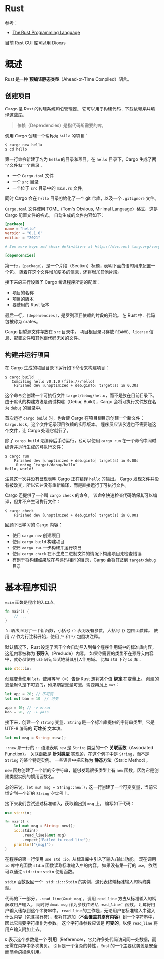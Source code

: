 # Rust

参考：

- [The Rust Programming Language](https://doc.rust-lang.org/stable/book)

目前 Rust GUI 库可以用 Dioxus

# 概述

Rust 是一种 **预编译静态类型**（Ahead-of-Time Compiled）语言。

## 创建项目

Cargo 是 Rust 的构建系统和包管理器。
它可以用于构建代码、下载依赖库并编译这些库。

> 依赖（Dependencies）是指代码所需要的库。

使用 Cargo 创建一个名称为 `hello` 的项目：

```
$ cargo new hello
$ cd hello
```

第一行命令新建了名为 `hello` 的目录和项目。在 `hello` 目录下，Cargo 生成了两个文件和一个目录：

- 一个 `Cargo.toml` 文件
- 一个 `src` 目录
- 一个位于 `src` 目录中的 `main.rs` 文件。

同时 Cargo 会在 `hello` 目录初始化了一个 git 仓库，以及一个 `.gitignore` 文件。

`Cargo.toml` 文件使用 TOML（Tom's Obvious, Minimal Language）格式，这是 Cargo 配置文件的格式。
自动生成的文件内容如下：

``` toml
[package]
name = "hello"
version = "0.1.0"
edition = "2021"

# See more keys and their definitions at https://doc.rust-lang.org/cargo/reference/manifest.html

[dependencies]

```

第一行，`[package]`，是一个片段（Section）标题，表明下面的语句用来配置一个包。
随着在这个文件增加更多的信息，还将增加其他片段。

接下来的三行设置了 Cargo 编译程序所需的配置：

- 项目的名称
- 项目的版本
- 要使用的 Rust 版本

最后一行，`[dependencies]`，是罗列项目依赖的片段的开始。
在 Rust 中，代码包被称为 crates。

Cargo 期望源文件存放在 `src` 目录中。
项目根目录只存放 `README`、`license` 信息、配置文件和其他跟代码无关的文件。

## 构建并运行项目

在 Cargo 生成的项目目录下运行如下命令来构建项目：

```
$ cargo build
   Compiling hello v0.1.0 (file:///hello)
    Finished dev [unoptimized + debuginfo] target(s) in 0.30s
```

这个命令会创建一个可执行文件 `target/debug/hello`，而不是放在目前目录下。
由于默认的构建方法是调试构建（Debug Build），Cargo 会将可执行文件放在名为 `debug` 的目录中。

首次运行 `cargo build` 时，也会使 Cargo 在项目根目录创建一个新文件：`Cargo.lock`，这个文件记录项目依赖的实际版本。
程序员应该永远也不需要碰这个文件，让 Cargo 处理它就行了。

除了 `cargo build` 先编译后手动运行，也可以使用 `cargo run` 在一个命令中同时编译并运行生成的可执行文件：

```
$ cargo run
    Finished dev [unoptimized + debuginfo] target(s) in 0.00s
     Running `target/debug/hello`
Hello, world!
```

注意这一次并没有出现表明 Cargo 正在编译 `hello` 的输出。
Cargo 发现文件并没有被改变，所以它并没有重新编译，而是直接运行了可执行文件。

Cargo 还提供了一个叫 `cargo check` 的命令。
该命令快速检查代码确保其可以编译，但并不产生可执行文件：

```
$ cargo check
    Finished dev [unoptimized + debuginfo] target(s) in 0.00s
```

回顾下已学习的 Cargo 内容：

- 使用 `cargo new` 创建项目
- 使用 `cargo build` 构建项目
- 使用 `cargo run` 一步构建并运行项目
- 使用 `cargo check` 在不生成二进制文件的情况下构建项目来检查错误
- 有别于将构建结果放在与源码相同的目录，Cargo 会将其放到 `target/debug` 目录

# 基本程序知识

`main` 函数是程序的入口点。

``` rust
fn main() {
    // ...
}
```

`fn` 语法声明了一个新函数，小括号 `()` 表明没有参数，大括号 `{}` 包围函数体。
使用 `//` 作为行注释开始，使用 `/*` 和 `*/` 包围块注释。

默认情况下，Rust 设定了若干个会自动导入到每个程序作用域中的标准库内容，这组内容被称为 **预导入**（Preclude）内容。
如果你需要的类型不在预导入内容中，就必须使用 `use` 语句显式地将其引入作用域。
比如 `std` 下的 `io` 库：

``` rust
use std::io;
```

创建变量使用 `let`，使用等号（=）告诉 Rust 想将某个值 **绑定** 在变量上。
创建的变量默认是不可变的，如果期望变量可变，需要再加上 `mut`：

``` rust
let app = 20; // 不可变
let mut ban = 10; // 可变

app = 10; // -> error
ban = 20; // -> pass
```

接下来，创建一个 `String` 变量，`String` 是一个标准库提供的字符串类型，它是 UTF-8 编码的 **可增长** 文本块。

``` rust
let mut msg = String::new();
```

`::new` 那一行的 `::` 语法表明 `new` 是 `String` 类型的一个 **关联函数**（Associated Function）。
关联函数是 **针对类型** 实现的，在这个例子中是 `String`，而不是 `String` 的某个特定实例。
一些语言中把它称为 **静态方法**（Static Method）。

`new` 函数创建了一个新的空字符串，能够发现很多类型上有 `new` 函数，因为它是创建类型实例的惯用函数名。

总的来说，`let mut msg = String::new();` 这一行创建了一个可变变量，当前它绑定到一个新的 `String` 空实例上。

接下来我们尝试通过标准输入，获取输出到 `msg` 上。
编写如下代码：

``` rust
use std::io;

fn main() {
    let mut msg = String::new();
    io::stdin()
        .read_line(&mut msg)
        .expect("Failed to read line");
    println!("{msg}");
}
```

在程序的第一行使用 `use std::io;` 从标准库中引入了输入/输出功能。
现在调用 `io` 库中的函数 `stdin` 函数读取标准输入中的内容。
如果没有第一行的 `use`，依然可以通过 `std::io::stdin` 使用函数。

`stdin` 函数返回一个 ` std::io::Stdin` 的实例，这代表终端标准输入句柄的类型。

代码的下一部分，`.read_line(&mut msg)`，调用 `read_line` 方法从标准输入句柄获取用户输入。
同时将 `&mut msg` 作为参数传递给 `read_line()` 函数，让其将用户输入储存到这个字符串中。
`read_line` 的工作是，无论用户在标准输入中键入什么内容（包含换行符），都将其追加（**不会覆盖其原有内容**）到一个字符串中，因此它需要字符串作为参数。
这个字符串参数应该是 **可变的**，以便 `read_line` 将用户输入附加上去。

`&` 表示这个参数是一个 **引用**（Reference），它允许多处代码访问同一处数据，而无需在内存中多次拷贝。
引用是一个复杂的特性，Rust 的一个主要优势就是安全而简单的操纵引用。


